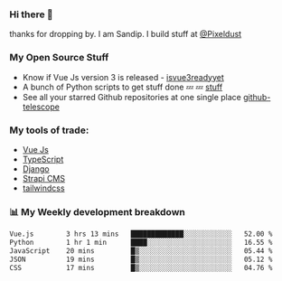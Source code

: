 ### Hi there 👋

thanks for dropping by.
I am Sandip. I build stuff at [@Pixeldust](github.com/pixeldust-in/)

###  **My Open Source Stuff**

 - Know if Vue Js version 3 is released -  [isvue3readyyet](https://github.com/sandiprb/isvue3readyyet)
 - A bunch of Python scripts to get stuff done 💤 💤 [stuff](https://github.com/sandiprb/stuff)
 - See all your starred Github repositories at one single place [github-telescope](https://github.com/sandiprb/github-telescope)



###  **My tools of trade:**
 - [Vue Js](https://github.com/vuejs/vue/)
 - [TypeScript](https://github.com/microsoft/TypeScript)
 - [Django](github.com/django/django)
 - [Strapi CMS](github.com/strapi/strapi)
 - [tailwindcss](https://github.com/tailwindlabs/tailwindcss)


###  📊 **My Weekly development breakdown**
<!--START_SECTION:waka-->

```txt
Vue.js        3 hrs 13 mins   █████████████░░░░░░░░░░░░   52.00 %
Python        1 hr 1 min      ████░░░░░░░░░░░░░░░░░░░░░   16.55 %
JavaScript    20 mins         █▒░░░░░░░░░░░░░░░░░░░░░░░   05.44 %
JSON          19 mins         █▒░░░░░░░░░░░░░░░░░░░░░░░   05.12 %
CSS           17 mins         █▒░░░░░░░░░░░░░░░░░░░░░░░   04.76 %
```

<!--END_SECTION:waka-->
